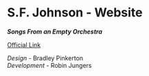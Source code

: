 # S.F. Johnson - Website

***Songs From an Empty Orchestra***

[Official Link](https://www.sfjohnson.net)

*Design* - Bradley Pinkerton  
*Development* - Robin Jungers
